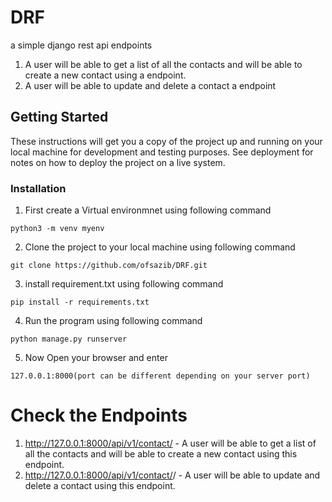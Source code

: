 # DRF
a simple django rest api endpoints
1. A user will be able to get a list of all the contacts and will be able to create a new contact using a endpoint.
2.  A user will be able to update and delete a contact a endpoint

## Getting Started

These instructions will get you a copy of the project up and running on your local machine for development and testing purposes. See deployment for notes on how to deploy the project on a live system.

### Installation

1. First create a Virtual environmnet using following command

```
python3 -m venv myenv
```
2. Clone the project to your local machine using following command
```
git clone https://github.com/ofsazib/DRF.git
```

3. install requirement.txt using following command
```
pip install -r requirements.txt
```
4. Run the program using following command

```
python manage.py runserver
```
5. Now Open your browser and enter
```
127.0.0.1:8000(port can be different depending on your server port)
```
# Check the Endpoints
1) http://127.0.0.1:8000/api/v1/contact/ - A user will be able to get a list of all the contacts and will be able to
create a new contact using this endpoint.
2) http://127.0.0.1:8000/api/v1/contact/<id>/ - A user will be able to update and delete a contact using this
endpoint.
